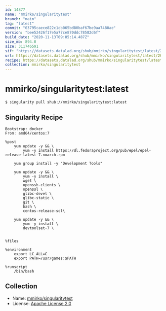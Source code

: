 ```yaml
---
id: 14877
name: "mmirko/singularitytest"
branch: "main"
tag: "latest"
commit: "03795caece822c1cb065bd80baf67be9aa7480ae"
version: "bee52426f17e5a77ce870ddc78582d6f"
build_date: "2020-11-13T09:05:14.487Z"
size_mb: 894.0
size: 311746591
sif: "https://datasets.datalad.org/shub/mmirko/singularitytest/latest/2020-11-13-03795cae-bee52426/bee52426f17e5a77ce870ddc78582d6f.sif"
url: https://datasets.datalad.org/shub/mmirko/singularitytest/latest/2020-11-13-03795cae-bee52426/
recipe: https://datasets.datalad.org/shub/mmirko/singularitytest/latest/2020-11-13-03795cae-bee52426/Singularity
collection: mmirko/singularitytest
---
```


# mmirko/singularitytest:latest

```bash
$ singularity pull shub://mmirko/singularitytest:latest
```

## Singularity Recipe

```singularity
Bootstrap: docker
From: amd64/centos:7

%post
    yum update -y && \
    	yum -y install https://dl.fedoraproject.org/pub/epel/epel-release-latest-7.noarch.rpm
    
    yum group install -y "Development Tools"

    yum update -y && \
    	yum -y install \
	    wget \
	    openssh-clients \
	    openssl \
	    glibc-devel \
	    glibc-static \
	    git \
	    bash \
	    centos-release-scl\

    yum update -y && \
    	yum -y install \
	    devtoolset-7 \


%files

%environment
    export LC_ALL=C
    export PATH=/usr/games:$PATH

%runscript
    /bin/bash
```

## Collection

 - Name: [mmirko/singularitytest](https://github.com/mmirko/singularitytest)
 - License: [Apache License 2.0](https://api.github.com/licenses/apache-2.0)

